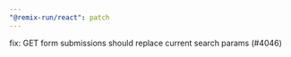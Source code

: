 ```yaml
---
"@remix-run/react": patch
---
```


fix: GET form submissions should replace current search params (#4046)

